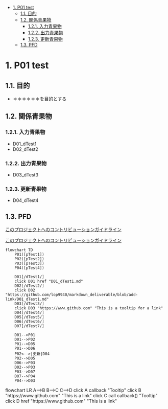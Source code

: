 - [1. P01 test](#1-p01-test)
  - [1.1. 目的](#11-目的)
  - [1.2. 関係青果物](#12-関係青果物)
    - [1.2.1. 入力青果物](#121-入力青果物)
    - [1.2.2. 出力青果物](#122-出力青果物)
    - [1.2.3. 更新青果物](#123-更新青果物)
  - [1.3. PFD](#13-pfd)

# 1. P01 test

## 1.1. 目的

- ＊＊＊＊＊＊を目的とする

## 1.2. 関係青果物

### 1.2.1. 入力青果物

- D01_dTest1
- D02_dTest2

### 1.2.2. 出力青果物

- D03_dTest3

### 1.2.3. 更新青果物

- D04_dTest4

## 1.3. PFD

[このプロジェクトへのコントリビューションガイドライン](/D01_dTest1.md)

[このプロジェクトへのコントリビューションガイドライン](D01_dTest1.md)

```mermaid
flowchart TD
    P01([pTest1])
    P02([pTest2])
    P03([pTest3])
    P04([pTest4])

    D01[/dTest1/]
    click D01 href "D01_dTest1.md"
    D02[/dTest2/]
    click D02 "https://github.com/lop9940/markdown_deliverable/blob/add-link/D01_dTest1.md"
    D03[/dTest3/]
    click D03 "https://www.github.com" "This is a tooltip for a link"
    D04[/dTest4/]
    D05[/dTest5/]
    D06[/dTest6/]
    D07[/dTest7/]

    D01-->P01
    D01-->P02
    P01-->D05
    P01-->D06
    P02<-->|更新|D04
    P02-->D05
    D06-->P03
    D02-->P03
    P03-->D07
    D07-->P04
    P04-->D03

```

<body>
  <div class="mermaid">
    flowchart LR
        A-->B
        B-->C
        C-->D
        click A callback "Tooltip"
        click B "https://www.github.com" "This is a link"
        click C call callback() "Tooltip"
        click D href "https://www.github.com" "This is a link"
  </div>

</body>
